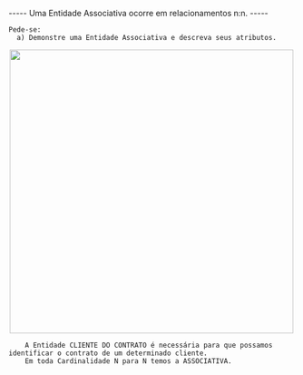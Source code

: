 ----- Uma Entidade Associativa ocorre em relacionamentos n:n. -----

    Pede-se:
      a) Demonstre uma Entidade Associativa e descreva seus atributos.

   <div align = "center">
   <img src = "https://user-images.githubusercontent.com/89097348/161443672-27b4b95c-f478-49ce-bb1c-8e5f61f27f88.png" width="500px" />
   </div>

        A Entidade CLIENTE DO CONTRATO é necessária para que possamos identificar o contrato de um determinado cliente. 
        Em toda Cardinalidade N para N temos a ASSOCIATIVA.
